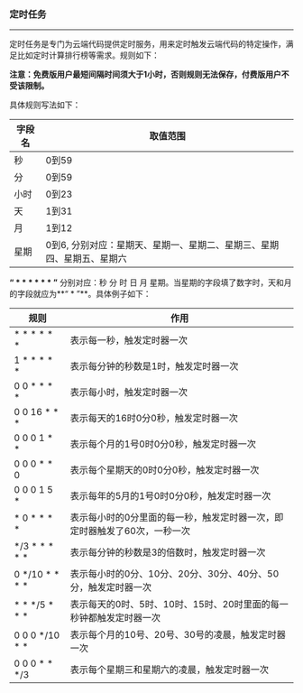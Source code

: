 ### 定时任务

------

定时任务是专门为云端代码提供定时服务，用来定时触发云端代码的特定操作，满足比如定时计算排行榜等需求。规则如下：

**注意：免费版用户最短间隔时间须大于1小时，否则规则无法保存，付费版用户不受该限制。**

具体规则写法如下：

| 字段名 | 取值范围 |
| --- | --- |
| 秒 | 0到59 |
| 分 | 0到59 |
| 小时 | 0到23 |
| 天 | 1到31 |
| 月 | 1到12 |
| 星期 | 0到6, 分别对应：星期天、星期一、星期二、星期三、星期四、星期五、星期六|


**“ \* \* \* \* \* \* ”** 分别对应：秒 分 时 日 月 星期。当星期的字段填了数字时，天和月的字段就应为**“ \* ”**。具体例子如下：


|规则|作用|
|---|---|
|\* \* \* \* \* \*  |表示每一秒，触发定时器一次|
|1 \* \* \* \* \*   |表示每分钟的秒数是1时，触发定时器一次|
|0 0 \* \* \* \*    |表示每小时，触发定时器一次|
|0 0 16 \* \* \*    |表示每天的16时0分0秒，触发定时器一次|
|0 0 0 1 \* \*      |表示每个月的1号0时0分0秒，触发定时器一次|
|0 0 0 \* \* 0      |表示每个星期天的0时0分0秒，触发定时器一次|
|0 0 0 1 5 \*       |表示每年的5月的1号0时0分0秒，触发定时器一次|
|\* 0 \* \* \* \*   |表示每小时的0分里面的每一秒，触发定时器一次，即定时器触发了60次，一秒一次|
|\*/3 \* \* \* \* \*|表示每分钟的秒数是3的倍数时，触发定时器一次|
|0 \*/10 \* \* \* \*|表示每小时的0分、10分、20分、30分、40分、50分，触发定时器一次|
|\* \* \*/5 \* \* \*|表示每天的0时、5时、10时、15时、20时里面的每一秒钟都触发定时器一次|
|0 0 0 \*/10 \* \*  |表示每个月的10号、20号、30号的凌晨，触发定时器一次|
|0 0 0 \* \* \*/3   |表示每个星期三和星期六的凌晨，触发定时器一次|








